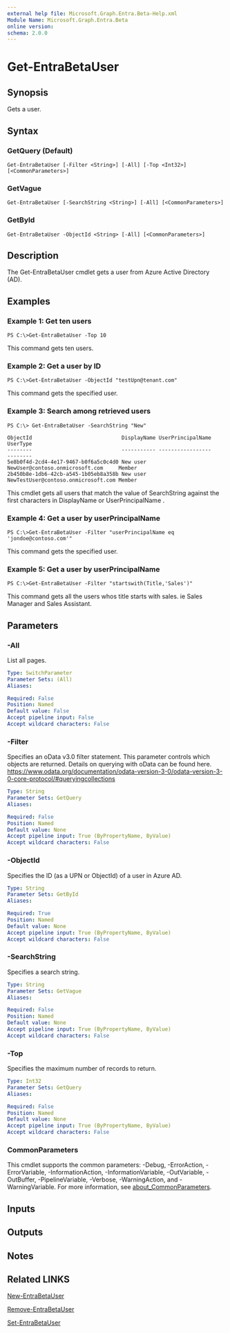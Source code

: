 ```yaml
---
external help file: Microsoft.Graph.Entra.Beta-Help.xml
Module Name: Microsoft.Graph.Entra.Beta
online version:
schema: 2.0.0
---
```


# Get-EntraBetaUser

## Synopsis
Gets a user.

## Syntax

### GetQuery (Default)
```
Get-EntraBetaUser [-Filter <String>] [-All] [-Top <Int32>] [<CommonParameters>]
```

### GetVague
```
Get-EntraBetaUser [-SearchString <String>] [-All] [<CommonParameters>]
```

### GetById
```
Get-EntraBetaUser -ObjectId <String> [-All] [<CommonParameters>]
```

## Description
The Get-EntraBetaUser cmdlet gets a user from Azure Active Directory (AD).

## Examples

### Example 1: Get ten users
```
PS C:\>Get-EntraBetaUser -Top 10
```

This command gets ten users.

### Example 2: Get a user by ID
```
PS C:\>Get-EntraBetaUser -ObjectId "testUpn@tenant.com"
```

This command gets the specified user.

### Example 3: Search among retrieved users
```
PS C:\> Get-EntraBetaUser -SearchString "New"

ObjectId                             DisplayName UserPrincipalName                   UserType
--------                             ----------- -----------------                   --------
5e8b0f4d-2cd4-4e17-9467-b0f6a5c0c4d0 New user    NewUser@contoso.onmicrosoft.com     Member
2b450b8e-1db6-42cb-a545-1b05eb8a358b New user    NewTestUser@contoso.onmicrosoft.com Member
```

This cmdlet gets all users that match the value of SearchString against the first characters in DisplayName or UserPrincipalName .

### Example 4: Get a user by userPrincipalName
```
PS C:\>Get-EntraBetaUser -Filter "userPrincipalName eq 'jondoe@contoso.com'"
```

This command gets the specified user.

### Example 5: Get a user by userPrincipalName
```
PS C:\>Get-EntraBetaUser -Filter "startswith(Title,'Sales')"
```

This command gets all the users whos title starts with sales.
ie Sales Manager and Sales Assistant.

## Parameters

### -All
List all pages.

```yaml
Type: SwitchParameter
Parameter Sets: (All)
Aliases:

Required: False
Position: Named
Default value: False
Accept pipeline input: False
Accept wildcard characters: False
```

### -Filter
Specifies an oData v3.0 filter statement.
This parameter controls which objects are returned.
Details on querying with oData can be found here.
https://www.odata.org/documentation/odata-version-3-0/odata-version-3-0-core-protocol/#queryingcollections

```yaml
Type: String
Parameter Sets: GetQuery
Aliases:

Required: False
Position: Named
Default value: None
Accept pipeline input: True (ByPropertyName, ByValue)
Accept wildcard characters: False
```

### -ObjectId
Specifies the ID (as a UPN or ObjectId) of a user in Azure AD.

```yaml
Type: String
Parameter Sets: GetById
Aliases:

Required: True
Position: Named
Default value: None
Accept pipeline input: True (ByPropertyName, ByValue)
Accept wildcard characters: False
```

### -SearchString
Specifies a search string.

```yaml
Type: String
Parameter Sets: GetVague
Aliases:

Required: False
Position: Named
Default value: None
Accept pipeline input: True (ByPropertyName, ByValue)
Accept wildcard characters: False
```

### -Top
Specifies the maximum number of records to return.

```yaml
Type: Int32
Parameter Sets: GetQuery
Aliases:

Required: False
Position: Named
Default value: None
Accept pipeline input: True (ByPropertyName, ByValue)
Accept wildcard characters: False
```

### CommonParameters
This cmdlet supports the common parameters: -Debug, -ErrorAction, -ErrorVariable, -InformationAction, -InformationVariable, -OutVariable, -OutBuffer, -PipelineVariable, -Verbose, -WarningAction, and -WarningVariable. For more information, see [about_CommonParameters](https://go.microsoft.com/fwlink/?LinkID=113216).

## Inputs

## Outputs

## Notes

## Related LINKS

[New-EntraBetaUser]()

[Remove-EntraBetaUser]()

[Set-EntraBetaUser]()

